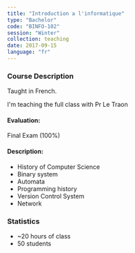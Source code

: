 ```yaml
---
title: "Introduction a l'informatique"
type: "Bachelor"
code: "BINFO-102"
session: "Winter"
collection: teaching
date: 2017-09-15
language: "fr"
---
```


### Course Description

Taught in French.

I'm teaching the full class with Pr Le Traon

#### Evaluation:

Final Exam (100%)

#### Description:

+ History of Computer Science
+ Binary system
+ Automata
+ Programming history
+ Version Control System
+ Network

### Statistics

* ~20 hours of class
*  50 students